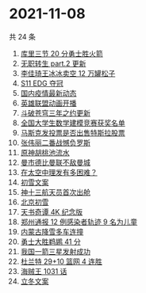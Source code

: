 # 2021-11-08

共 24 条

<!-- BEGIN ZHIHUSEARCH -->
<!-- 最后更新时间 Mon Nov 08 2021 18:12:45 GMT+0800 (China Standard Time) -->
1. [库里三节 20 分勇士胜火箭](https://www.zhihu.com/search?q=勇士)
1. [无职转生 part.2 更新](https://www.zhihu.com/search?q=无职转生)
1. [李佳琦王冰冰卖空 12 万罐松子](https://www.zhihu.com/search?q=李佳琦王冰冰)
1. [S11 EDG 夺冠 ](https://www.zhihu.com/search?q=edg夺冠)
1. [国内疫情最新动态](https://www.zhihu.com/search?q=疫情)
1. [英雄联盟动画开播](https://www.zhihu.com/search?q=英雄联盟双城之战)
1. [斗破苍穹三年之约更新](https://www.zhihu.com/search?q=斗破苍穹三年之约)
1. [全国大学生数学建模竞赛获奖名单](https://www.zhihu.com/search?q=数学建模)
1. [马斯克发投票是否出售特斯拉股票](https://www.zhihu.com/search?q=马斯克)
1. [张伟丽二番战憾负罗斯](https://www.zhihu.com/search?q=张伟丽)
1. [原神胡桃池流水](https://www.zhihu.com/search?q=原神)
1. [曼市德比曼联不敌曼城](https://www.zhihu.com/search?q=曼城)
1. [在太空中理发有多困难？](https://www.zhihu.com/search?q=太空中理发)
1. [初雪文案](https://www.zhihu.com/search?q=下雪文案)
1. [神十三航天员首次出舱](https://www.zhihu.com/search?q=神十三出舱)
1. [北京初雪](https://www.zhihu.com/search?q=北京初雪)
1. [天书奇谭 4K 纪念版](https://www.zhihu.com/search?q=天书奇谭)
1. [郑州通报 12 例感染者轨迹 9 名为儿童](https://www.zhihu.com/search?q=郑州疫情)
1. [内蒙古降雪多车连撞](https://www.zhihu.com/search?q=内蒙古降雪)
1. [勇士大胜鹈鹕 41 分](https://www.zhihu.com/search?q=勇士)
1. [我国一箭三星发射成功](https://www.zhihu.com/search?q=一箭三星)
1. [杜兰特 29+10 篮网 4 连胜](https://www.zhihu.com/search?q=篮网)
1. [海贼王 1031 话](https://www.zhihu.com/search?q=海贼王)
1. [立冬文案](https://www.zhihu.com/search?q=立冬文案)
<!-- END ZHIHUSEARCH -->
